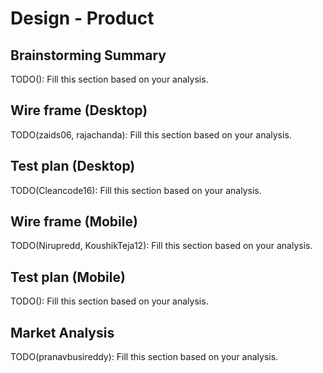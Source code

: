 # Design - Product

## Brainstorming Summary

TODO(): Fill this section based on your analysis.

## Wire frame (Desktop)

TODO(zaids06, rajachanda): Fill this section based on your analysis.

## Test plan (Desktop)

TODO(Cleancode16): Fill this section based on your analysis.

## Wire frame (Mobile)

TODO(Nirupredd, KoushikTeja12): Fill this section based on your analysis.

## Test plan (Mobile)

TODO(): Fill this section based on your analysis.

## Market Analysis

TODO(pranavbusireddy): Fill this section based on your analysis.
